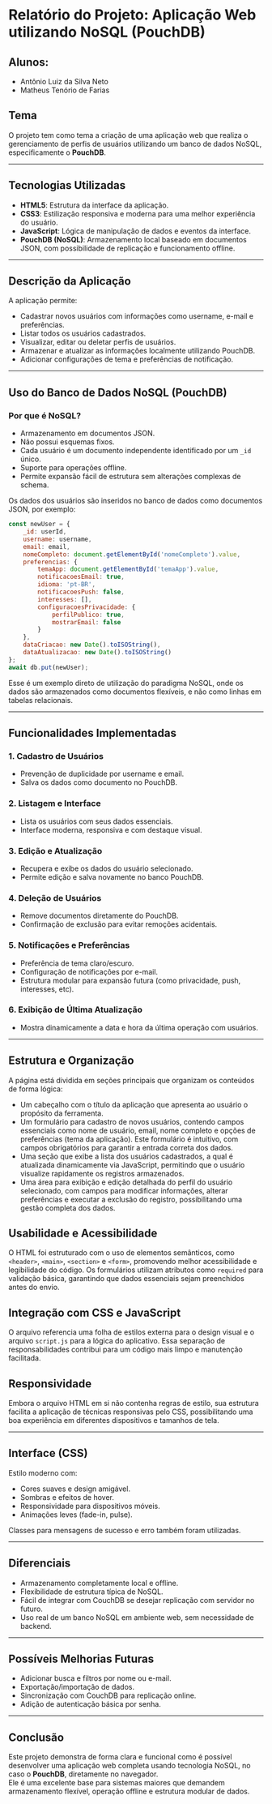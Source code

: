 #  Relatório do Projeto: Aplicação Web utilizando NoSQL (PouchDB)

## Alunos:
- Antônio Luiz da Silva Neto
- Matheus Tenório de Farias

##  Tema

O projeto tem como tema a criação de uma aplicação web que realiza o gerenciamento de perfis de usuários utilizando um banco de dados NoSQL, especificamente o **PouchDB**.

---

##  Tecnologias Utilizadas

- **HTML5**: Estrutura da interface da aplicação.
- **CSS3**: Estilização responsiva e moderna para uma melhor experiência do usuário.
- **JavaScript**: Lógica de manipulação de dados e eventos da interface.
- **PouchDB (NoSQL)**: Armazenamento local baseado em documentos JSON, com possibilidade de replicação e funcionamento offline.

---

##  Descrição da Aplicação

A aplicação permite:

- Cadastrar novos usuários com informações como username, e-mail e preferências.
- Listar todos os usuários cadastrados.
- Visualizar, editar ou deletar perfis de usuários.
- Armazenar e atualizar as informações localmente utilizando PouchDB.
- Adicionar configurações de tema e preferências de notificação.

---

##  Uso do Banco de Dados NoSQL (PouchDB)

### Por que é NoSQL?

- Armazenamento em documentos JSON.
- Não possui esquemas fixos.
- Cada usuário é um documento independente identificado por um `_id` único.
- Suporte para operações offline.
- Permite expansão fácil de estrutura sem alterações complexas de schema.

Os dados dos usuários são inseridos no banco de dados como documentos JSON, por exemplo:

```javascript
const newUser = {
    _id: userId,
    username: username,
    email: email,
    nomeCompleto: document.getElementById('nomeCompleto').value,
    preferencias: {
        temaApp: document.getElementById('temaApp').value,
        notificacoesEmail: true,
        idioma: 'pt-BR',
        notificacoesPush: false,
        interesses: [],
        configuracoesPrivacidade: {
            perfilPublico: true,
            mostrarEmail: false
        }
    },
    dataCriacao: new Date().toISOString(),
    dataAtualizacao: new Date().toISOString()
};
await db.put(newUser);
```

Esse é um exemplo direto de utilização do paradigma NoSQL, onde os dados são armazenados como documentos flexíveis, e não como linhas em tabelas relacionais.

---

##  Funcionalidades Implementadas

### 1. Cadastro de Usuários
- Prevenção de duplicidade por username e email.
- Salva os dados como documento no PouchDB.

### 2. Listagem e Interface
- Lista os usuários com seus dados essenciais.
- Interface moderna, responsiva e com destaque visual.

### 3. Edição e Atualização
- Recupera e exibe os dados do usuário selecionado.
- Permite edição e salva novamente no banco PouchDB.

### 4. Deleção de Usuários
- Remove documentos diretamente do PouchDB.
- Confirmação de exclusão para evitar remoções acidentais.

### 5. Notificações e Preferências
- Preferência de tema claro/escuro.
- Configuração de notificações por e-mail.
- Estrutura modular para expansão futura (como privacidade, push, interesses, etc).

### 6. Exibição de Última Atualização
- Mostra dinamicamente a data e hora da última operação com usuários.

---

## Estrutura e Organização

A página está dividida em seções principais que organizam os conteúdos de forma lógica:

- Um cabeçalho com o título da aplicação que apresenta ao usuário o propósito da ferramenta.
- Um formulário para cadastro de novos usuários, contendo campos essenciais como nome de usuário, email, nome completo e opções de preferências (tema da aplicação). Este formulário é intuitivo, com campos obrigatórios para garantir a entrada correta dos dados.
- Uma seção que exibe a lista dos usuários cadastrados, a qual é atualizada dinamicamente via JavaScript, permitindo que o usuário visualize rapidamente os registros armazenados.
- Uma área para exibição e edição detalhada do perfil do usuário selecionado, com campos para modificar informações, alterar preferências e executar a exclusão do registro, possibilitando uma gestão completa dos dados.

## Usabilidade e Acessibilidade

O HTML foi estruturado com o uso de elementos semânticos, como `<header>`, `<main>`, `<section>` e `<form>`, promovendo melhor acessibilidade e legibilidade do código. Os formulários utilizam atributos como `required` para validação básica, garantindo que dados essenciais sejam preenchidos antes do envio.

## Integração com CSS e JavaScript

O arquivo referencia uma folha de estilos externa para o design visual e o arquivo `script.js` para a lógica do aplicativo. Essa separação de responsabilidades contribui para um código mais limpo e manutenção facilitada.

## Responsividade

Embora o arquivo HTML em si não contenha regras de estilo, sua estrutura facilita a aplicação de técnicas responsivas pelo CSS, possibilitando uma boa experiência em diferentes dispositivos e tamanhos de tela.

---

##  Interface (CSS)

Estilo moderno com:

- Cores suaves e design amigável.
- Sombras e efeitos de hover.
- Responsividade para dispositivos móveis.
- Animações leves (fade-in, pulse).

Classes para mensagens de sucesso e erro também foram utilizadas.

---

## Diferenciais

-  Armazenamento completamente local e offline.
-  Flexibilidade de estrutura típica de NoSQL.
-  Fácil de integrar com CouchDB se desejar replicação com servidor no futuro.
-  Uso real de um banco NoSQL em ambiente web, sem necessidade de backend.

---

##  Possíveis Melhorias Futuras

- Adicionar busca e filtros por nome ou e-mail.
- Exportação/importação de dados.
- Sincronização com CouchDB para replicação online.
- Adição de autenticação básica por senha.

---

##  Conclusão

Este projeto demonstra de forma clara e funcional como é possível desenvolver uma aplicação web completa usando tecnologia NoSQL, no caso o **PouchDB**, diretamente no navegador.  
Ele é uma excelente base para sistemas maiores que demandem armazenamento flexível, operação offline e estrutura modular de dados.

